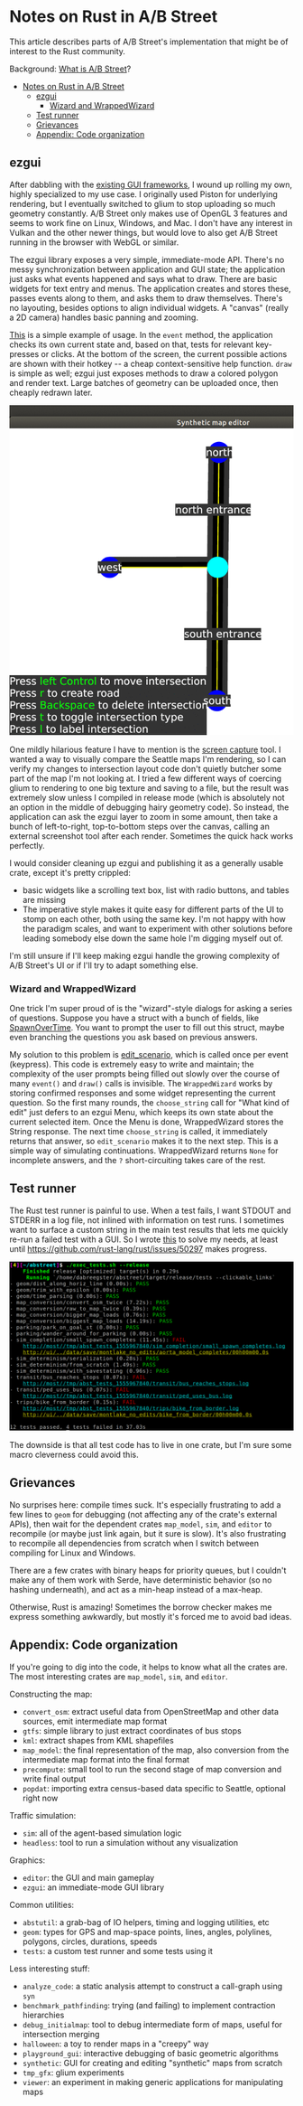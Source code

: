 # Notes on Rust in A/B Street

This article describes parts of A/B Street's implementation that might be of
interest to the Rust community.

Background:
[What is A/B Street](https://github.com/dabreegster/abstreet/blob/master/docs/articles/features/article.md)?

<!--ts-->

- [Notes on Rust in A/B Street](#notes-on-rust-in-ab-street)
  - [ezgui](#ezgui)
    - [Wizard and WrappedWizard](#wizard-and-wrappedwizard)
  - [Test runner](#test-runner)
  - [Grievances](#grievances)
  - [Appendix: Code organization](#appendix-code-organization)

<!-- Added by: dabreegster, at: Mon Apr 22 15:46:36 PDT 2019 -->

<!--te-->

## ezgui

After dabbling with the [existing GUI frameworks](http://areweguiyet.com/), I
wound up rolling my own, highly specialized to my use case. I originally used
Piston for underlying rendering, but I eventually switched to glium to stop
uploading so much geometry constantly. A/B Street only makes use of OpenGL 3
features and seems to work fine on Linux, Windows, and Mac. I don't have any
interest in Vulkan and the other newer things, but would love to also get A/B
Street running in the browser with WebGL or similar.

The ezgui library exposes a very simple, immediate-mode API. There's no messy
synchronization between application and GUI state; the application just asks
what events happened and says what to draw. There are basic widgets for text
entry and menus. The application creates and stores these, passes events along
to them, and asks them to draw themselves. There's no layouting, besides options
to align individual widgets. A "canvas" (really a 2D camera) handles basic
panning and zooming.

[This](https://github.com/dabreegster/abstreet/blob/eae301ee1bde247be5a2b067f6a4eadaa68aa6e7/synthetic/src/main.rs)
is a simple example of usage. In the `event` method, the application checks its
own current state and, based on that, tests for relevant key-presses or clicks.
At the bottom of the screen, the current possible actions are shown with their
hotkey -- a cheap context-sensitive help function. `draw` is simple as well;
ezgui just exposes methods to draw a colored polygon and render text. Large
batches of geometry can be uploaded once, then cheaply redrawn later.

![](hotkeys.gif)

One mildly hilarious feature I have to mention is the
[screen capture](https://github.com/dabreegster/abstreet/blob/eae301ee1bde247be5a2b067f6a4eadaa68aa6e7/ezgui/src/widgets/screenshot.rs)
tool. I wanted a way to visually compare the Seattle maps I'm rendering, so I
can verify my changes to intersection layout code don't quietly butcher some
part of the map I'm not looking at. I tried a few different ways of coercing
glium to rendering to one big texture and saving to a file, but the result was
extremely slow unless I compiled in release mode (which is absolutely not an
option in the middle of debugging hairy geometry code). So instead, the
application can ask the ezgui layer to zoom in some amount, then take a bunch of
left-to-right, top-to-bottom steps over the canvas, calling an external
screenshot tool after each render. Sometimes the quick hack works perfectly.

I would consider cleaning up ezgui and publishing it as a generally usable
crate, except it's pretty crippled:

- basic widgets like a scrolling text box, list with radio buttons, and tables
  are missing
- The imperative style makes it quite easy for different parts of the UI to
  stomp on each other, both using the same key. I'm not happy with how the
  paradigm scales, and want to experiment with other solutions before leading
  somebody else down the same hole I'm digging myself out of.

I'm still unsure if I'll keep making ezgui handle the growing complexity of A/B
Street's UI or if I'll try to adapt something else.

### Wizard and WrappedWizard

One trick I'm super proud of is the "wizard"-style dialogs for asking a series
of questions. Suppose you have a struct with a bunch of fields, like
[SpawnOverTime](https://github.com/dabreegster/abstreet/blob/eae301ee1bde247be5a2b067f6a4eadaa68aa6e7/sim/src/make/scenario.rs).
You want to prompt the user to fill out this struct, maybe even branching the
questions you ask based on previous answers.

My solution to this problem is
[edit_scenario](https://github.com/dabreegster/abstreet/blob/eae301ee1bde247be5a2b067f6a4eadaa68aa6e7/editor/src/plugins/edit/scenarios.rs),
which is called once per event (keypress). This code is extremely easy to write
and maintain; the complexity of the user prompts being filled out slowly over
the course of many `event()` and `draw()` calls is invisible. The
`WrappedWizard` works by storing confirmed responses and some widget
representing the current question. So the first many rounds, the `choose_string`
call for "What kind of edit" just defers to an ezgui Menu, which keeps its own
state about the current selected item. Once the Menu is done, WrappedWizard
stores the String response. The next time `choose_string` is called, it
immediately returns that answer, so `edit_scenario` makes it to the next step.
This is a simple way of simulating continuations. WrappedWizard returns `None`
for incomplete answers, and the `?` short-circuiting takes care of the rest.

## Test runner

The Rust test runner is painful to use. When a test fails, I want STDOUT and
STDERR in a log file, not inlined with information on test runs. I sometimes
want to surface a custom string in the main test results that lets me quickly
re-run a failed test with a GUI. So I wrote
[this](https://github.com/dabreegster/abstreet/blob/eae301ee1bde247be5a2b067f6a4eadaa68aa6e7/tests/src/runner.rs)
to solve my needs, at least until https://github.com/rust-lang/rust/issues/50297
makes progress.

![](tests.gif)

The downside is that all test code has to live in one crate, but I'm sure some
macro cleverness could avoid this.

## Grievances

No surprises here: compile times suck. It's especially frustrating to add a few
lines to `geom` for debugging (not affecting any of the crate's external APIs),
then wait for the dependent crates `map_model`, `sim`, and `editor` to recompile
(or maybe just link again, but it sure is slow). It's also frustrating to
recompile all dependencies from scratch when I switch between compiling for
Linux and Windows.

There are a few crates with binary heaps for priority queues, but I couldn't
make any of them work with Serde, have deterministic behavior (so no hashing
underneath), and act as a min-heap instead of a max-heap.

Otherwise, Rust is amazing! Sometimes the borrow checker makes me express
something awkwardly, but mostly it's forced me to avoid bad ideas.

## Appendix: Code organization

If you're going to dig into the code, it helps to know what all the crates are.
The most interesting crates are `map_model`, `sim`, and `editor`.

Constructing the map:

- `convert_osm`: extract useful data from OpenStreetMap and other data sources,
  emit intermediate map format
- `gtfs`: simple library to just extract coordinates of bus stops
- `kml`: extract shapes from KML shapefiles
- `map_model`: the final representation of the map, also conversion from the
  intermediate map format into the final format
- `precompute`: small tool to run the second stage of map conversion and write
  final output
- `popdat`: importing extra census-based data specific to Seattle, optional
  right now

Traffic simulation:

- `sim`: all of the agent-based simulation logic
- `headless`: tool to run a simulation without any visualization

Graphics:

- `editor`: the GUI and main gameplay
- `ezgui`: an immediate-mode GUI library

Common utilities:

- `abstutil`: a grab-bag of IO helpers, timing and logging utilities, etc
- `geom`: types for GPS and map-space points, lines, angles, polylines,
  polygons, circles, durations, speeds
- `tests`: a custom test runner and some tests using it

Less interesting stuff:

- `analyze_code`: a static analysis attempt to construct a call-graph using
  `syn`
- `benchmark_pathfinding`: trying (and failing) to implement contraction
  hierarchies
- `debug_initialmap`: tool to debug intermediate form of maps, useful for
  intersection merging
- `halloween`: a toy to render maps in a "creepy" way
- `playground_gui`: interactive debugging of basic geometric algorithms
- `synthetic`: GUI for creating and editing "synthetic" maps from scratch
- `tmp_gfx`: glium experiments
- `viewer`: an experiment in making generic applications for manipulating maps
